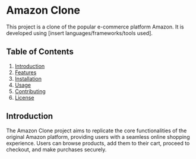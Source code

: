# Amazon Clone

This project is a clone of the popular e-commerce platform Amazon. It is developed using [insert languages/frameworks/tools used].

## Table of Contents

1. [Introduction](#introduction)
2. [Features](#features)
3. [Installation](#installation)
4. [Usage](#usage)
5. [Contributing](#contributing)
6. [License](#license)

## Introduction

The Amazon Clone project aims to replicate the core functionalities of the original Amazon platform, providing users with a seamless online shopping experience. Users can browse products, add them to their cart, proceed to checkout, and make purchases securely.

